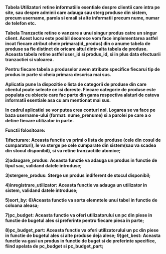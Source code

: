 **Tabela Utilizatori retine informatiile esentiale despre clientii care intra pe site, sau despre adminii care adauga sau sterg produse din sistem, precum username, parola si email si alte informatii precum nume, numar de telefon etc.**

**Tabela Tranzactie retine o vanzare a unui singur produs catre un singur client. Acest lucru este posibil deoarece vom face implementarea astfel incat fiecare atribut cheie primara(id_produs) din o anume tabela de produse sa fie distinct de oricare altul dintr-alta tabela de produse.
Aceasta tabela retine astfel user_id si produs_id, si in plus data efectuarii tranzactiei si valoarea.**

**Pentru fiecare tabela a produselor avem atribute specifice fiecarui tip de produs in parte si cheia primara descrisa mai sus.**

**Aplicatia pune la dispozitie o lista de categorii de produse din care clientul poate selecte ce isi doreste. Fiecare categorie de produse este populata cu obiecte care fac parte din gama respectiva alaturi de cateva informatii esentiale asa cu am mentionat mai sus.**

**In cadrul aplicatiei se vor putea crea conturi noi. Logarea se va face pe baza username-ului (format: nume_prenume) si a parolei pe care a o detine fiecare utilizator in parte.**


**Functii folositoare:**

**1)facturare:**
**Aceasta functie va primi o lista de produse (cele din cosul de cumparaturi), le va sterge pe cele cumparate din sistem(sau va scadea din stocul disponibil), si va retine tranzactiile atomice;**

**2)adaugare_produs:**
**Aceasta functie va adauga un produs in functie de tipul sau, validand datele introduse;**

**3)stergere_produs:**
**Sterge un produs indiferent de stocul disponibil;**

**4)inregistrare_utilizator:**
**Aceasta functie va adauga un utilizator in sistem, validand datele introduse;**

**5)sort_by:**
**6)Aceasta functie va sorta elemntele unui tabel in functie de coloana aleasa;**

**7)pc_budget:**
**Aceasta functie va oferi utilizatorului un pc din piese in functie de bugetul ales si preferinte pentru fiecare piesa in parte;**

**8)pc_budget_part:**
**Aceasta functie va oferi utilizatorului un pc din piese in functie de bugetul ales si alte produse deja alese;**
**9)get_best:**
**Aceasta functie va gasi un produs in functie de buget si de preferinte specifice, fiind apelata de pc_budget si pc_budget_part;**

